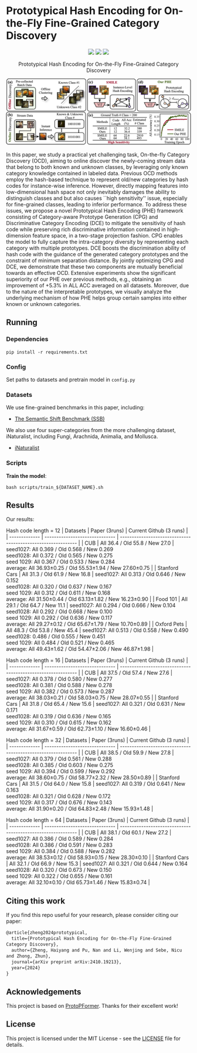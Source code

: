 # Prototypical Hash Encoding for On-the-Fly Fine-Grained Category Discovery


<p align="center">
    <a href="https://neurips.cc/virtual/2024/poster/93382"><img src="https://img.shields.io/badge/NeurIPS%202024-red"></a>
    <a href="https://arxiv.org/abs/2410.19213"><img src="https://img.shields.io/badge/arXiv-2410.19213-red"></a>
  <a href="https://github.com/CVMI-Lab/SlotCon/blob/master/LICENSE"><img src="https://img.shields.io/badge/License-MIT-blue.svg"></a>
</p>
<p align="center">
	Prototypical Hash Encoding for On-the-Fly Fine-Grained Category Discovery<br>
</p>

![framework](assets/highlight.png)

In this paper, we study a practical yet challenging task, On-the-fly Category Discovery (OCD), aiming to online discover the newly-coming stream data that belong to both known and unknown classes, by leveraging only known category knowledge contained in labeled data. 
Previous OCD methods employ the hash-based technique to represent old/new categories by hash codes for instance-wise inference. However, directly mapping features into low-dimensional hash space not only inevitably damages the ability to distinguish classes and but also causes ``high sensitivity'' issue, especially for fine-grained classes, leading to inferior performance. To address these issues, we propose a novel Prototypical Hash Encoding (PHE) framework consisting of Category-aware Prototype Generation (CPG) and Discriminative Category Encoding (DCE) to mitigate the sensitivity of hash code while preserving rich discriminative information contained in high-dimension feature space, in a two-stage projection fashion. CPG enables the model to fully capture the intra-category diversity by representing each category with multiple prototypes. DCE boosts the discrimination ability of hash code with the guidance of the generated category prototypes and the constraint of minimum separation distance. By jointly optimizing CPG and DCE, we demonstrate that these two components are mutually beneficial towards an effective OCD. Extensive experiments show the significant superiority of our PHE over previous methods, e.g., obtaining an improvement of +5.3% in ALL ACC averaged on all datasets. Moreover, due to the nature of the interpretable prototypes, we visually analyze the underlying mechanism of how PHE helps group certain samples into either known or unknown categories.

## Running

### Dependencies

```
pip install -r requirements.txt
```

### Config

Set paths to datasets and pretrain model in ```config.py```


### Datasets

We use fine-grained benchmarks in this paper, including:

* [The Semantic Shift Benchmark (SSB)](https://github.com/sgvaze/osr_closed_set_all_you_need#ssb)

We also use four super-categories from the more challenging dataset, iNaturalist, including Fungi, Arachnida, Animalia, and Mollusca.
* [iNaturalist](https://github.com/visipedia/inat_comp/tree/master/2017)


### Scripts

**Train the model**:

```
bash scripts/train_${DATASET_NAME}.sh
```

## Results
Our results:

Hash code length = 12
| Datasets      | Paper (3runs)                  | Current Github (3 runs)                                      |
| ------------- | ------------------------------ | ------------------------------------------------------------ |
| CUB           | All 36.4 / Old 55.8 / New 27.0 | seed1027: All 0.369 / Old 0.568 / New 0.269<br />seed1028: All 0.372 / Old 0.565 / New 0.275<br />seed 1029: All 0.367 / Old 0.533 / New 0.284<br />average: All 36.93±0.25 / Old 55.53±1.94 / New 27.60±0.75 |
| Stanford Cars | All 31.3 / Old 61.9 / New 16.8 | seed1027: All 0.313 / Old 0.646 / New 0.152<br />seed1028: All 0.320 / Old 0.637 / New 0.167<br />seed 1029: All 0.312 / Old 0.611 / New 0.168<br />average: All 31.50±0.44 / Old 63.13±1.82 / New 16.23±0.90 |
| Food 101      | All 29.1 / Old 64.7 / New 11.1 | seed1027: All 0.294 / Old 0.666 / New 0.104<br />seed1028: All 0.292 / Old 0.668 / New 0.100<br />seed 1029: All 0.292 / Old 0.636 / New 0.117<br />average: All 29.27±0.12 / Old 65.67±1.79 / New 10.70±0.89 |
| Oxford Pets   | All 48.3 / Old 53.8 / New 45.4 | seed1027: All 0.513 / Old 0.558 / New 0.490<br />seed1028: 0.486 / Old 0.555 / New 0.451<br />seed 1029: All 0.484 / Old 0.521 / New 0.465<br />average: All 49.43±1.62 / Old 54.47±2.06 / New 46.87±1.98 |

Hash code length = 16
| Datasets      | Paper (3runs)                  | Current Github (3 runs)                                      |
| ------------- | ------------------------------ | ------------------------------------------------------------ |
| CUB           | All 37.5 / Old 57.4 / New 27.6 | seed1027: All 0.378 / Old 0.580 / New 0.277<br />seed1028: All 0.381 / Old 0.588 / New 0.278<br />seed 1029: All 0.382 / Old 0.573 / New 0.287<br />average: All 38.03±0.21 / Old 58.03±0.75 / New 28.07±0.55 |
| Stanford Cars | All 31.8 / Old 65.4 / New 15.6 | seed1027: All 0.321 / Old 0.631 / New 0.171<br />seed1028: All 0.319 / Old 0.636 / New 0.165<br />seed 1029: All 0.310 / Old 0.615 / New 0.162<br />average: All 31.67±0.59 / Old 62.73±1.10 / New 16.60±0.46 |

Hash code length = 32
| Datasets      | Paper (3runs)                  | Current Github (3 runs)                                      |
| ------------- | ------------------------------ | ------------------------------------------------------------ |
| CUB           | All 38.5 / Old 59.9 / New 27.8 | seed1027: All 0.379 / Old 0.561 / New 0.288<br />seed1028: All 0.385 / Old 0.603 / New 0.275<br />seed 1029: All 0.394 / Old 0.599 / New 0.292<br />average: All 38.60±0.75 / Old 58.77±2.32 / New 28.50±0.89 |
| Stanford Cars | All 31.5 / Old 64.0 / New 15.8 | seed1027: All 0.319 / Old 0.641 / New 0.163<br />seed1028: All 0.321 / Old 0.628 / New 0.172<br />seed 1029: All 0.317 / Old 0.676 / New 0.143<br />average: All 31.90±0.20 / Old 64.83±2.48 / New 15.93±1.48 |

Hash code length = 64
| Datasets      | Paper (3runs)                  | Current Github (3 runs)                                      |
| ------------- | ------------------------------ | ------------------------------------------------------------ |
| CUB           | All 38.1 / Old 60.1 / New 27.2 | seed1027: All 0.386 / Old 0.589 / New 0.284<br />seed1028: All 0.386 / Old 0.591 / New 0.283<br />seed 1029: All 0.384 / Old 0.588 / New 0.282<br />average: All 38.53±0.12 / Old 58.93±0.15 / New 28.30±0.10 |
| Stanford Cars | All 32.1 / Old 66.9 / New 15.3 | seed1027: All 0.321 / Old 0.644 / New 0.164<br />seed1028: All 0.320 / Old 0.673 / New 0.150<br />seed 1029: All 0.322 / Old 0.655 / New 0.161<br />average: All 32.10±0.10 / Old 65.73±1.46 / New 15.83±0.74 |

## Citing this work

If you find this repo useful for your research, please consider citing our paper:

```
@article{zheng2024prototypical,
  title={Prototypical Hash Encoding for On-the-Fly Fine-Grained Category Discovery},
  author={Zheng, Haiyang and Pu, Nan and Li, Wenjing and Sebe, Nicu and Zhong, Zhun},
  journal={arXiv preprint arXiv:2410.19213},
  year={2024}
}
```

## Acknowledgements
This project is based on [ProtoPFormer](https://github.com/zju-vipa/ProtoPFormer). Thanks for their excellent work!

## License

This project is licensed under the MIT License - see the [LICENSE](LICENSE) file for details.